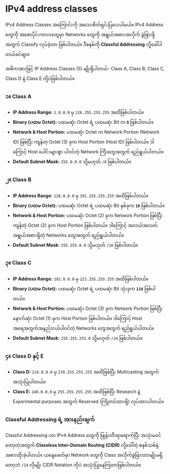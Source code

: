 # IPv4 address classes

IPv4 Address Classes အကြောင်းကို အသေးစိတ်ရှင်းပြပေးပါမယ်။ IPv4 Address တွေကို အစောပိုင်းကာလတွေမှာ Networks တွေကို အရွယ်အစားအလိုက် ခွဲခြားဖို့အတွက် Classify လုပ်ခဲ့တာ ဖြစ်ပါတယ်။ ဒီစနစ်ကို **Classful Addressing** လို့ခေါ်ပါတယ်ခင်ဗျာ။

အဓိကအားဖြင့် IP Address Classes (5) မျိုးရှိပါတယ်- Class A, Class B, Class C, Class D နဲ့ Class E တို့ပဲဖြစ်ပါတယ်။

### **၁။ Class A**

- **IP Address Range:** `1.0.0.0` မှ `126.255.255.255` အထိဖြစ်ပါတယ်။
- **Binary (ပထမ Octet):** ပထမဆုံး Octet ရဲ့ ပထမဆုံး Bit က **`0`** ဖြစ်ပါတယ်။
- **Network & Host Portion:** ပထမဆုံး Octet က Network Portion (Network ID) ဖြစ်ပြီး ကျန်တဲ့ Octet (3) ခုက Host Portion (Host ID) ဖြစ်ပါတယ်။ ဒါကြောင့် Host ပေါင်းများစွာ ပါဝင်တဲ့ Network ကြီးတွေအတွက် ရည်ရွယ်ပါတယ်။
- **Default Subnet Mask:** `255.0.0.0` သို့မဟုတ် `/8` ဖြစ်ပါတယ်။

### **၂။ Class B**

- **IP Address Range:** `128.0.0.0` မှ `191.255.255.255` အထိဖြစ်ပါတယ်။
- **Binary (ပထမ Octet):** ပထမဆုံး Octet ရဲ့ ပထမဆုံး Bit နှစ်ခုက **`10`** ဖြစ်ပါတယ်။
- **Network & Host Portion:** ပထမဆုံး Octet (2) ခုက Network Portion ဖြစ်ပြီး ကျန်တဲ့ Octet (2) ခုက Host Portion ဖြစ်ပါတယ်။ ဒါကြောင့် အလယ်အလတ်အရွယ်အစားရှိတဲ့ Networks တွေအတွက် ရည်ရွယ်ပါတယ်။
- **Default Subnet Mask:** `255.255.0.0` သို့မဟုတ် `/16` ဖြစ်ပါတယ်။

### **၃။ Class C**

- **IP Address Range:** `192.0.0.0` မှ `223.255.255.255` အထိဖြစ်ပါတယ်။
- **Binary (ပထမ Octet):** ပထမဆုံး Octet ရဲ့ ပထမဆုံး Bit သုံးခုက **`110`** ဖြစ်ပါတယ်။
- **Network & Host Portion:** ပထမဆုံး Octet (3) ခုက Network Portion ဖြစ်ပြီး နောက်ဆုံး Octet (1) ခုက Host Portion ဖြစ်ပါတယ်။ ဒါကြောင့် Host အရေအတွက်အနည်းငယ်ပါဝင်တဲ့ Networks တွေအတွက် ရည်ရွယ်ပါတယ်။
- **Default Subnet Mask:** `255.255.255.0` သို့မဟုတ် `/24` ဖြစ်ပါတယ်။

### **၄။ Class D နှင့် E**

- **Class D:** `224.0.0.0` မှ `239.255.255.255` အထိဖြစ်ပြီး Multicasting အတွက် အသုံးပြုပါတယ်။
- **Class E:** `240.0.0.0` မှ `255.255.255.255` အထိဖြစ်ပြီး Research နဲ့ Experimental purposes အတွက် Reserved (ကြိုတင်ထားရှိ) လုပ်ထားပါတယ်။

### **Classful Addressing ရဲ့ အားနည်းချက်**

Classful Addressing ဟာ IPv4 Address တွေကို ဖြုန်းတီးရာရောက်ပြီး အသုံးမဝင်တော့တဲ့အတွက် **Classless Inter-Domain Routing (CIDR)** လို့ခေါ်တဲ့ စနစ်သစ်နဲ့ အစားထိုးခဲ့ပါတယ်။ ယနေ့ခေတ်မှာ Network တွေကို Class အလိုက်ခွဲခြားတာမျိုးမရှိတော့ဘဲ `/24` လိုမျိုး CIDR Notation ကိုပဲ အသုံးပြုနေကြတာဖြစ်ပါတယ်။

